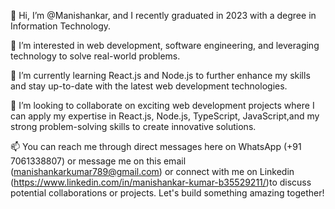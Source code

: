 👋 Hi, I’m @Manishankar, and I recently graduated in 2023 with a degree in Information Technology.

👀 I’m interested in web development, software engineering, and leveraging technology to solve real-world problems.

🌱 I’m currently learning React.js and Node.js to further enhance my skills and stay up-to-date with the latest web development technologies.

💞️ I’m looking to collaborate on exciting web development projects where I can apply my expertise in React.js, Node.js, TypeScript, JavaScript,and my strong problem-solving skills to create innovative solutions.

📫 You can reach me through direct messages here on WhatsApp (+91 7061338807) or message me on this email (manishankarkumar789@gmail.com) or connect with me on Linkedin (https://www.linkedin.com/in/manishankar-kumar-b35529211/)to discuss potential collaborations or projects. Let's build something amazing together!
